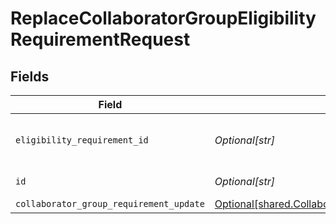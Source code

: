 # ReplaceCollaboratorGroupEligibilityRequirementRequest


## Fields

| Field                                                                                                                | Type                                                                                                                 | Required                                                                                                             | Description                                                                                                          |
| -------------------------------------------------------------------------------------------------------------------- | -------------------------------------------------------------------------------------------------------------------- | -------------------------------------------------------------------------------------------------------------------- | -------------------------------------------------------------------------------------------------------------------- |
| `eligibility_requirement_id`                                                                                         | *Optional[str]*                                                                                                      | :heavy_check_mark:                                                                                                   | Unique eligibility Requirement Id                                                                                    |
| `id`                                                                                                                 | *Optional[str]*                                                                                                      | :heavy_check_mark:                                                                                                   | Unique identifier                                                                                                    |
| `collaborator_group_requirement_update`                                                                              | [Optional[shared.CollaboratorGroupRequirementUpdate]](undefined/models/shared/collaboratorgrouprequirementupdate.md) | :heavy_minus_sign:                                                                                                   | N/A                                                                                                                  |